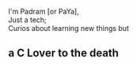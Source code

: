 I'm Padram [or PaYa], <br>
Just a tech;<br>
Curios about learning new things but <br>
<h2>a C Lover to the death</h2>
